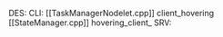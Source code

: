 DES:
CLI:
	[[TaskManagerNodelet.cpp]]
		client_hovering
	[[StateManager.cpp]]
		hovering_client_
SRV: